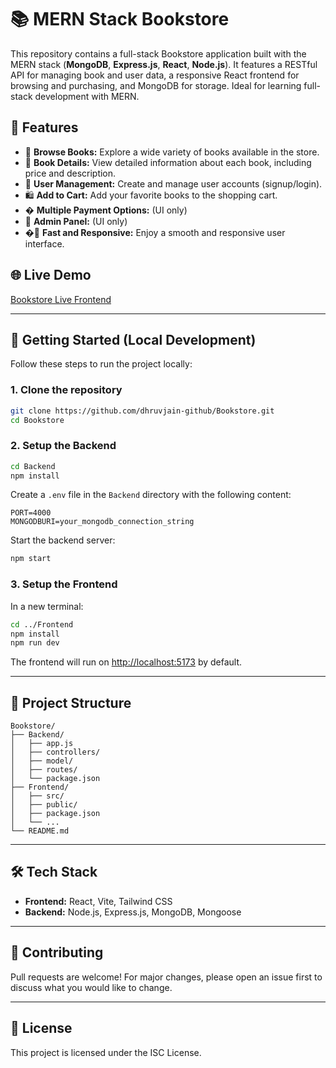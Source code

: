 

# 📚 MERN Stack Bookstore

This repository contains a full-stack Bookstore application built with the MERN stack (**MongoDB**, **Express.js**, **React**, **Node.js**). It features a RESTful API for managing book and user data, a responsive React frontend for browsing and purchasing, and MongoDB for storage. Ideal for learning full-stack development with MERN.

## 🌟 Features

- 🛒 **Browse Books:** Explore a wide variety of books available in the store.
- 📖 **Book Details:** View detailed information about each book, including price and description.
- 💼 **User Management:** Create and manage user accounts (signup/login).
- 🛍️ **Add to Cart:** Add your favorite books to the shopping cart.
- � **Multiple Payment Options:** (UI only)
- 👤 **Admin Panel:** (UI only)
- �🚀 **Fast and Responsive:** Enjoy a smooth and responsive user interface.

## 🌐 Live Demo

[Bookstore Live Frontend](https://bookstore-frontend-qo8o.onrender.com/)

---

## 🚀 Getting Started (Local Development)

Follow these steps to run the project locally:

### 1. Clone the repository

```bash
git clone https://github.com/dhruvjain-github/Bookstore.git
cd Bookstore
```

### 2. Setup the Backend

```bash
cd Backend
npm install
```

Create a `.env` file in the `Backend` directory with the following content:

```env
PORT=4000
MONGODBURI=your_mongodb_connection_string
```

Start the backend server:

```bash
npm start
```

### 3. Setup the Frontend

In a new terminal:

```bash
cd ../Frontend
npm install
npm run dev
```

The frontend will run on [http://localhost:5173](http://localhost:5173) by default.

---

## 📁 Project Structure

```
Bookstore/
├── Backend/
│   ├── app.js
│   ├── controllers/
│   ├── model/
│   ├── routes/
│   └── package.json
├── Frontend/
│   ├── src/
│   ├── public/
│   ├── package.json
│   └── ...
└── README.md
```

---

## 🛠️ Tech Stack

- **Frontend:** React, Vite, Tailwind CSS
- **Backend:** Node.js, Express.js, MongoDB, Mongoose

---

## 🤝 Contributing

Pull requests are welcome! For major changes, please open an issue first to discuss what you would like to change.

---

## 📄 License

This project is licensed under the ISC License.

